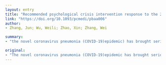 ```yaml
---
layout: entry
title: "Recommended psychological crisis intervention response to the 2019 novel coronavirus pneumonia outbreak in China: a model of West China Hospital"
link: "https://doi.org/10.1093/pcmedi/pbaa006"
author:
- Zhang, Jun; Wu, Weili; Zhao, Xin; Zhang, Wei

summary:
- "the novel coronavirus pneumonia (COVID-19)epidemic) has brought serious social psychological impact to the Chinese people. The new model integrates physicians, psychiatrists, psychologists and social workers into Internet platforms to carry out psychological intervention to patients, their families and medical staff. This new model, one of West China Hospital, integrates medical staff, family and family members into Internet."

original:
- "The novel coronavirus pneumonia (COVID-19)epidemic has brought serious social psychological impact to the Chinese people, especially those quarantined and thus with limited access to face-to-face communication and traditional social psychological interventions. To better deal with the urgent psychological problems of people involved in the COVID-19 epidemic, we developed a new psychological crisis intervention model by utilizing internet technology. This new model, one of West China Hospital, integrates physicians, psychiatrists, psychologists and social workers into Internet platforms to carry out psychological intervention to patients, their families and medical staff. We hope this model will make a sound basis for developing a more comprehensive psychological crisis intervention response system that is applicable for urgent social and psychological problems."
---
```


